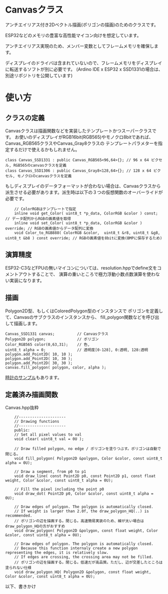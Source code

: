 # Canvasクラス
アンチエイリアス付き2Dベクトル描画(ポリゴンの描画)のためのクラスです。

ESP32などのメモリの豊富な高性能マイコン向けを想定しています。

アンチエイリアス実現のため、メンバー変数としてフレームメモリを確保します。

ディスプレイのドライバは含まれていないので、フレームメモリをディスプレイに転送するソフトが別に必要です。
(Ardino IDE x ESP32 x SSD1331の場合は、別途リポジトリを公開しています)

# 使い方
## クラスの定義
Canvasクラスは描画関数などを実装したテンプレートかつスーパークラスです。
お使いのディスプレイがRGB16bit(RGB565)やモノクロ8bitであれば、Canvas_RGB565クラスやCanvas_Gray8クラスの
テンプレートパラメターを指定するだけで使えるかもしれません。
```
class Canvas_SSD1331 : public Canvas_RGB565<96,64>{}; // 96 x 64 ピクセル, RGB565のcanvasクラスを定義
class Canvas_SSD1306 : public Canvas_Gray8<128,64>{}; // 128 x 64 ピクセル, モノクロのcanvasクラスを定義
```
もしディスプレイのデータフォーマットが合わない場合は、Canvasクラスから派生させる必要があります。派生時は以下の３つの仮想関数のオーバーライドが必要です。
```
    // ColorRGBはテンプレートで指定
    inline void get_Color( uint8_t *p_data, ColorRGB &color ) const;    // データ配列からRGBの画素値を取得
    inline void set_Color( uint8_t *p_data, ColorRGB &color ) override; // RGBの画素値からデータ配列に変換
    void Color_to_RGB888( ColorRGB &color,  uint8_t &r8, uint8_t &g8, uint8_t &b8 ) const override; // RGBの画素値を8bitに変換(BMPに保存するため)
```
## 演算精度
ESP32-C3などFPUの無いマイコンについては、resolution.hppでdefine文をコメントアウトすることで、
演算の重いところで極力浮動小数点数演算を使わない実装になります。

## 描画
Polygon2D型、もしくはColoredPolygon型のインスタンスで
ポリゴンを定義して、Canvasのサブクラスのインスタンスから、
fill_polygon関数などを呼び出して描画します。
```
Canvas_SSD1331 canvas;          // Canvasクラス
Polygon2D polygon;              // ポリゴン
Color_RGB565 color(0,63,31);    // 色, 
uint8_t alpha = 0;              // 透明度[0-128], 0:透明, 128:透明
polygon.add_Point2D( 10, 10 );
polygon.add_Point2D( 10, 30 );
polygon.add_Point2D( 30, 30 );
canvas.fill_polygon( polygon, color, alpha );
```
[時計のサンプル](sample)もあります。

## 定義済み描画関数
Canvas.hpp抜粋
```
    //---------------------
    // Drawing functions
    //---------------------
    public:
    // Set all pixel values to val
    void clear( uint8_t val = 0U );

    // Draw filled polygon, no edge / ポリゴンを塗りつぶす。ポリゴンは自動で閉じる。
    void fill_polygon( Polygon2D &polygon, Color &color, const uint8_t alpha = 0U);

    // Draw a segment, from p0 to p1 
    void draw_line( const Point2D p0, const Point2D p1, const float weight, Color &color, const uint8_t alpha = 0U);

    // Fill the pixel including the point p0
    void draw_dot( Point2D p0, Color &color, const uint8_t alpha = 0U);

    // Draw edges of polygon. The polygon is automatically closed.
    // If weight is larger than 2.0f, the draw_polygon_HQ(..) is recommended.
    // ポリゴンの辺を描画する。閉じる。高速簡易実装のため、線が太い場合はdraw_polygon_HQの方がおすすめ
    void draw_polygon( Polygon2D &polygon, const float weight, Color &color, const uint8_t alpha = 0U);

    // Draw edges of polygon. The polygon is automatically closed.
    // Because this function internaly create a new polygon representing the edges, it is relatively slow.
    // If edges are crossing, the crossing area may not be filled. 
    // ポリゴンの辺を描画する。閉じる。低速だが高品質。ただし、辺が交差したところは塗られない仕様
    void draw_polygon_HQ( Polygon2D &polygon, const float weight, Color &color, const uint8_t alpha = 0U);
```    
以下、書きかけ


